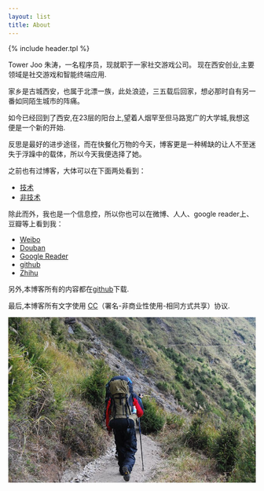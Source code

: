 ```yaml
---
layout: list
title: About
---
```


{% include header.tpl %}

<div id="main">
Tower Joo 朱涛，一名程序员，现就职于一家社交游戏公司。 现在西安创业,主要领域是社交游戏和智能终端应用.

<stroke>家乡是古城西安，也属于北漂一族，此处浪迹，三五载后回家，想必那时自有另一番如同陌生城市的阵痛。</stroke>

如今已经回到了西安,在23层的阳台上,望着人烟罕至但马路宽广的大学城,我想这便是一个新的开始.

反思是最好的进步途径，而在快餐化万物的今天，博客更是一种稀缺的让人不至迷失于浮躁中的载体，所以今天我便选择了她。

之前也有过博客，大体可以在下面两处看到：

* <a href="http://www.cnblogs.com/mindsbook/">技术</a>
* <a href="http://blog.sina.com.cn/towerjoo">非技术</a>

除此而外，我也是一个信息控，所以你也可以在微博、人人、google reader上、豆瓣等上看到我：

* <a href="http://t.sina.com.cn/towerjoo">Weibo</a>
* <a href="http://www.douban.com/people/topman/">Douban</a>
* <a href="http://www.google.com/reader/shared/user%2F15788035003057229191%2Flabel%2F5%20star">Google Reader</a>
* <a href="http://github.com/towerjoo">github</a>
* <a href="http://zhihu.com/people/towerjoo">Zhihu</a>

另外,本博客所有的内容都在<a href="http://github.com/towerjoo/towerjoo.github.com">github</a>下载.

最后,本博客所有文字使用 <a href="http://creativecommons.org/licenses/">CC</a>（署名-非商业性使用-相同方式共享）协议.

![warking](/assets/images/walking.jpg)
</div>
